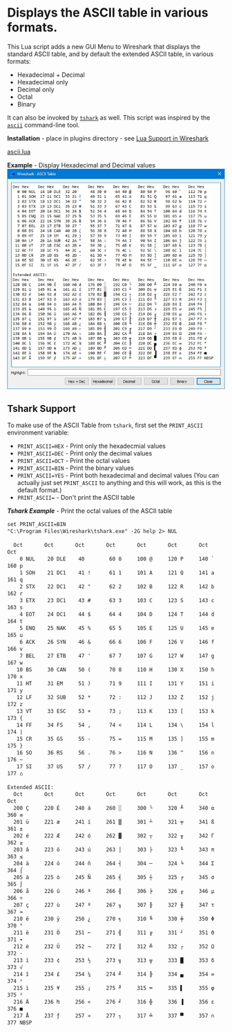 # Displays the ASCII table in various formats.

This Lua script adds a new GUI Menu to Wireshark that displays the standard ASCII table, and by default the extended ASCII table, in various formats:
- Hexadecimal + Decimal
- Hexadecimal only
- Decimal only
- Octal
- Binary

It can also be invoked by [`tshark`](https://www.wireshark.org/docs/man-pages/tshark.html) as well.  This script was inspired by the [`ascii`](https://man7.org/linux/man-pages/man7/ascii.7.html) command-line tool.

**Installation** - place in plugins directory - see [Lua Support in Wireshark](https://www.wireshark.org/docs/wsdg_html_chunked/wsluarm.html)  

[ascii.lua](uploads/0748db71f39020ea014af08824f36ff6/ascii.lua)

**Example** - Display Hexadecimal and Decimal values
![ascii](uploads/367c143f1981834dec76e5b3b1d3b9b8/ascii.jpg)

## Tshark Support

To make use of the ASCII Table from `tshark`, first set the `PRINT_ASCII` environment variable:
- `PRINT_ASCII=HEX` - Print only the hexadecmial values
- `PRINT_ASCII=DEC` - Print only the decimal values
- `PRINT_ASCII=OCT` - Print the octal values
- `PRINT_ASCII=BIN` - Print the binary values
- `PRINT_ASCII=YES` - Print both hexadecimal and decimal values (You can actually just set `PRINT_ASCII` to anything and this will work, as this is the default format.)
- `PRINT_ASCII=` - Don't print the ASCII table

***Tshark Example*** - Print the octal values of the ASCII table

```
set PRINT_ASCII=BIN
"C:\Program Files\Wireshark\tshark.exe" -2G help 2> NUL

  Oct       Oct       Oct       Oct       Oct       Oct       Oct       Oct
    0 NUL    20 DLE    40        60 0     100 @     120 P     140 `     160 p
    1 SOH    21 DC1    41 !      61 1     101 A     121 Q     141 a     161 q
    2 STX    22 DC1    42 "      62 2     102 B     122 R     142 b     162 r
    3 ETX    23 DC1    43 #      63 3     103 C     123 S     143 c     163 s
    4 EOT    24 DC1    44 $      64 4     104 D     124 T     144 d     164 t
    5 ENQ    25 NAK    45 %      65 5     105 E     125 U     145 e     165 u
    6 ACK    26 SYN    46 &      66 6     106 F     126 V     146 f     166 v
    7 BEL    27 ETB    47 '      67 7     107 G     127 W     147 g     167 w
   10 BS     30 CAN    50 (      70 8     110 H     130 X     150 h     170 x
   11 HT     31 EM     51 )      71 9     111 I     131 Y     151 i     171 y
   12 LF     32 SUB    52 *      72 :     112 J     132 Z     152 j     172 z
   13 VT     33 ESC    53 +      73 ;     113 K     133 [     153 k     173 {
   14 FF     34 FS     54 ,      74 <     114 L     134 \     154 l     174 |
   15 CR     35 GS     55 -      75 =     115 M     135 ]     155 m     175 }
   16 SO     36 RS     56 .      76 >     116 N     136 ^     156 n     176 ~
   17 SI     37 US     57 /      77 ?     117 O     137 _     157 o     177 ⌂

Extended ASCII:
  Oct       Oct       Oct       Oct       Oct       Oct       Oct       Oct
  200 Ç     220 É     240 á     260 ░     300 └     320 ╨     340 α     360 ≡
  201 ü     221 æ     241 í     261 ▒     301 ┴     321 ╤     341 ß     361 ±
  202 é     222 Æ     242 ó     262 ▓     302 ┬     322 ╥     342 Γ     362 ≥
  203 â     223 ô     243 ú     263 │     303 ├     323 ╙     343 π     363 ≤
  204 ä     224 ö     244 ñ     264 ┤     304 ─     324 ╘     344 Σ     364 ⌠
  205 à     225 ò     245 Ñ     265 ╡     305 ┼     325 ╒     345 σ     365 ⌡
  206 å     226 û     246 ª     266 ╢     306 ╞     326 ╓     346 µ     366 ÷
  207 ç     227 ù     247 º     267 ╖     307 ╟     327 ╫     347 τ     367 ≈
  210 ê     230 ÿ     250 ¿     270 ╕     310 ╚     330 ╪     350 Φ     370 °
  211 ë     231 Ö     251 ⌐     271 ╣     311 ╔     331 ┘     351 Θ     371 ∙
  212 è     232 Ü     252 ¬     272 ║     312 ╩     332 ┌     352 Ω     372 ·
  213 ï     233 ¢     253 ½     273 ╗     313 ╦     333 █     353 δ     373 √
  214 î     234 £     254 ¼     274 ╝     314 ╠     334 ▄     354 ∞     374 ⁿ
  215 ì     235 ¥     255 ¡     275 ╜     315 ═     335 ▌     355 φ     375 ²
  216 Ä     236 ₧     256 «     276 ╛     316 ╬     336 ▐     356 ε     376 ■
  217 Å     237 ƒ     257 »     277 ┐     317 ╧     337 ▀     357 ∩     377 NBSP
```

